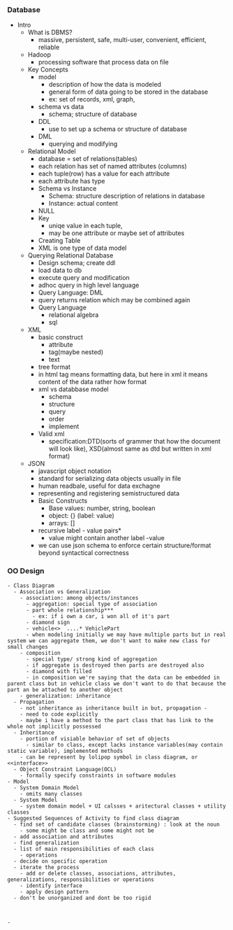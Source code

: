 ### Database
 - Intro
   - What is DBMS?
     - massive, persistent, safe, multi-user, convenient, efficient, reliable
   - Hadoop
     - processing software that process data on file
   - Key Concepts
     - model
       - description of how the data is modeled
       - general form of data going to be stored in the database
       - ex: set of records, xml, graph, 
     - schema vs data
       - schema; structure of database
     - DDL
       - use to set up a schema or structure of database
     - DML
       - querying and modifying 
   - Relational Model
     -  database = set of relations(tables)
     - each relation has set of named attributes (columns)
     - each tuple(row) has a value for each attribute
     - each attribute has type
     - Schema vs Instance
       - Schema: structure description of relations in database
       - Instance: actual content
     - NULL
     - Key
       - uniqe value in each tuple,
       - may be one attribute or maybe set of attributes
     - Creating Table
     - XML is one type of data model
   - Querying Relational Database
     - Design schema; create ddl
     - load data to db
     - execute query and modification
     - adhoc query in high level language
     - Query Language: DML 
     - query returns relation which may be combined again 
     - Query Language
       - relational algebra
       - sql
   - XML
     - basic construct
       - attribute
       - tag(maybe nested)  
       - text
     - tree format
     - in html tag means formatting data, but here in xml it means content of the data rather how format
     - xml vs databbase model
       - schema
       - structure
       - query
       - order
       - implement
     - Valid xml
       - specification:DTD(sorts of grammer that how the document will look like), XSD(almost same as dtd but written in xml format)
   - JSON
     - javascript object notation
     - standard for serializing  data objects usually in file
     - human readbale, useful for data exchagne
     - representing and registering semistructured data
     - Basic Constructs
       - Base values: number, string, boolean
       - object: {} (label: value)
       - arrays: []
     - recursive label - value pairs*
       - value might contain another label -value
     - we can use json schema to enforce certain structure/format beyond syntactical correctness


### OO Design
    - Class Diagram
      - Association vs Generalization
        - association: among objects/instances
          - aggregation: special type of association
          - part whole relationship***
            - ex: if i own a car, i won all of it's part
          - diamond sign
          - vehicle<>  ....* VehiclePart
          - when modeling initially we may have multiple parts but in real system we can aggregate them, we don't want to make new class for small changes
        - composition
          - special type/ strong kind of aggregation
          - if aggregate is destroyed then parts are destroyed also
          - diamond with filled
          - in composition we're saying that the data can be embedded in parent class but in vehicle class we don't want to do that because the part an be attached to another object 
        - generalization: inheritance
      - Propagation
        - not inheritance as inheritance built in but, propagation - 
        - need to code explicitly
        - maybe i have a method to the part class that has link to the whole not implicitly possessed
      - Inheritance
        - portion of visiable behavior of set of objects
          - similar to class, except lacks instance variables(may contain static variable), implemented methods
        - can be represent by lolipop symbol in class diagram, or <<interface>>
      - Object Constraint Language(OCL)
        - formally specify constraints in software modules
    - Model
      - System Domain Model
        - omits many classes 
      - System Model
        - system domain model + UI calsses + aritectural classes + utility classes
    - Suggested Sequences of Activity to find class diagram
      - find set of candidate classes (brainstorming) : look at the noun
        - some might be class and some might not be
      - add association and attributes
      - find generalization
      - list of main responsibilities of each class
        - operations
      - decide on specific operation
      - iterate the process
        - add or delete classes, associations, attributes, generalizations, responsibilities or operations
        - identify interface
        - apply design pattern
      - don't be unorganized and dont be too rigid



    - 